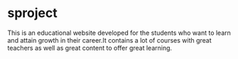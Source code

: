 # sproject
This is an educational website developed for the students who want to learn and attain growth in their career.It contains a lot of courses with great teachers as well as great content to offer great learning.

